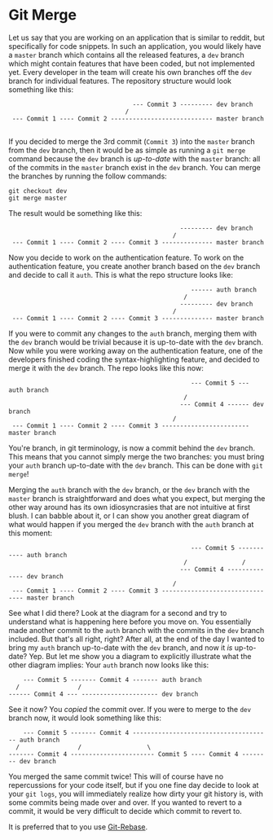 # Git Merge

Let us say that you are working on an application that is similar to reddit, but specifically for code snippets. In such an application, you would likely have a `master` branch which contains all the released features, a `dev` branch which might contain features that have been coded, but not implemented yet. Every developer in the team will create his own branches off the `dev` branch for individual features. The repository structure would look something like this:
                               
```
                                  --- Commit 3 --------- dev branch 
                                /
 --- Commit 1 ---- Commit 2 ---------------------------- master branch
```

##  

If you decided to merge the 3rd commit (`Commit 3`) into the `master` branch from the `dev` branch, then it would be as simple as running a `git merge` command because the `dev` branch is *up-to-date* with the `master` branch: all of the commits in the `master` branch exist in the `dev` branch. You can merge the branches by running the follow commands:
```
git checkout dev
git merge master
```
The result would be something like this:

```
                                               --------- dev branch 
                                             /
 --- Commit 1 ---- Commit 2 ---- Commit 3 -------------- master branch
```

Now you decide to work on the authentication feature. To work on the authentication feature, you create another branch based on the `dev` branch and decide to call it `auth`. This is what the repo structure looks like:

```
                                                  ------ auth branch
                                                /
                                               --------- dev branch 
                                             /
 --- Commit 1 ---- Commit 2 ---- Commit 3 -------------- master branch
```

If you were to commit any changes to the `auth` branch, merging them with the `dev` branch would be trivial because it is up-to-date with the `dev` branch. Now while you were working away on the authentication feature, one of the developers finished coding the syntax-highlighting feature, and decided to merge it with the `dev` branch. The repo looks like this now:

```
                                                  --- Commit 5 --- auth branch
                                                /
                                               --- Commit 4 ------ dev branch 
                                             /
 --- Commit 1 ---- Commit 2 ---- Commit 3 ------------------------ master branch
```

You're branch, in git terminology, is now a commit behind the `dev` branch. This means that you cannot simply merge the two branches: you must bring your `auth` branch up-to-date with the `dev` branch. This can be done with `git merge`!

Merging the `auth` branch with the `dev` branch, or the `dev` branch with the `master` branch is straightforward and does what you expect, but merging the other way around has its own idiosyncrasies that are not intuitive at first blush. I can babble about it, or I can show you another great diagram of what would happen if you merged the `dev` branch with the `auth` branch at this moment:

```
                                                  --- Commit 5 ----------- auth branch
                                                /               /
                                               --- Commit 4 -------------- dev branch 
                                             /
 --- Commit 1 ---- Commit 2 ---- Commit 3 -------------------------------- master branch
```

See what I did there? Look at the diagram for a second and try to understand what is happening here before you move on. You essentially made another commit to the `auth` branch with the commits in the `dev` branch included. But that's all right, right? After all, at the end of the day I wanted to bring my `auth` branch up-to-date with the `dev` branch, and now it *is* up-to-date? Yep. But let me show you a diagram to explicitly illustrate what the other diagram implies: Your `auth` branch now looks like this:

```
    --- Commit 5 ------- Commit 4 ------- auth branch
  /                /
------ Commit 4 --- --------------------- dev branch
```

See it now? You *copied* the commit over. If you were to merge to the `dev` branch now, it would look something like this:

```
    --- Commit 5 ------- Commit 4 -------------------------------------- auth branch
  /                /                  \
------- Commit 4 ----------------------- Commit 5 ---- Commit 4 -------- dev branch
```

You merged the same commit twice! This will of course have no repercussions for your code itself, but if you one fine day decide to look at your `git logs`, you will immediately realize how dirty your git history is, with some commits being made over and over. If you wanted to revert to a commit, it would be very difficult to decide which commit to revert to.

It is preferred that to you use [Git-Rebase](Git-Rebase).
